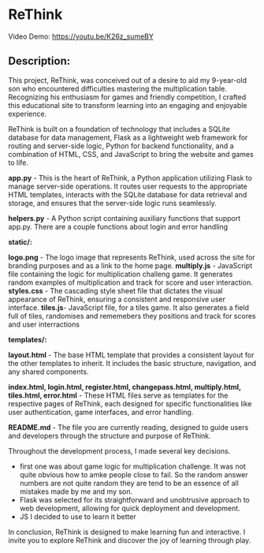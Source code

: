 # ReThink
Video Demo: https://youtu.be/K26z_sumeBY
## Description:
This project, ReThink, was conceived out of a desire to aid my 9-year-old son who encountered difficulties mastering the multiplication table. Recognizing his enthusiasm for games and friendly competition, I crafted this educational site to transform learning into an engaging and enjoyable experience.

ReThink is built on a foundation of technology that includes a SQLite database for data management, Flask as a lightweight web framework for routing and server-side logic, Python for backend functionality, and a combination of HTML, CSS, and JavaScript to bring the website and games to life.

**app.py** - This is the heart of ReThink, a Python application utilizing Flask to manage server-side operations. It routes user requests to the appropriate HTML templates, interacts with the SQLite database for data retrieval and storage, and ensures that the server-side logic runs seamlessly.

**helpers.py** - A Python script containing auxiliary functions that support app.py. There are a couple functions about login and error handling

**static/:**

**logo.png** - The logo image that represents ReThink, used across the site for branding purposes and as a link to the home page.
**multiply.js** - JavaScript file containing the logic for multiplication challeng game. It generates random examples of multiplication and track for score and user interaction.
**styles.css** - The cascading style sheet file that dictates the visual appearance of ReThink, ensuring a consistent and responsive user interface.
**tiles.js**- JavaScript file, for a tiles game. It also generates a field full of tiles, randomises and rememebers they positions and track for scores and user interractions 

**templates/:**

**layout.html** - The base HTML template that provides a consistent layout for the other templates to inherit. It includes the basic structure, navigation, and any shared components.

**index.html, login.html, register.html, changepass.html, multiply.html, tiles.html, error.html** - These HTML files serve as templates for the respective pages of ReThink, each designed for specific functionalities like user authentication, game interfaces, and error handling.

**README.md** - The file you are currently reading, designed to guide users and developers through the structure and purpose of ReThink.

Throughout the development process, I made several key decisions.  
- first one was about game logic for multiplication challenge. It was not quite obvious how to amke people close to fail. So the random answer numbers are not quite random they are tend to be an essence of all mistakes made by me and my son.
- Flask was selected for its straightforward and unobtrusive approach to web development, allowing for quick deployment and development.
- JS I decided to use to learn it better 

In conclusion, ReThink is designed to make learning fun and interactive. I invite you to explore ReThink and discover the joy of learning through play.

